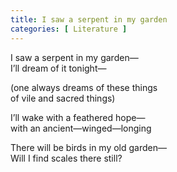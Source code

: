 ```yaml
---
title: I saw a serpent in my garden 
categories: [ Literature ]
---
```



I saw a serpent in my garden—<br>
I’ll dream of it tonight—<br>

(one always dreams of these things<br>
of vile and sacred things)<br>

I’ll wake with a feathered hope—<br>
with an ancient—winged—longing<br>

There will be birds in my old garden—<br>
Will I find scales there still?
